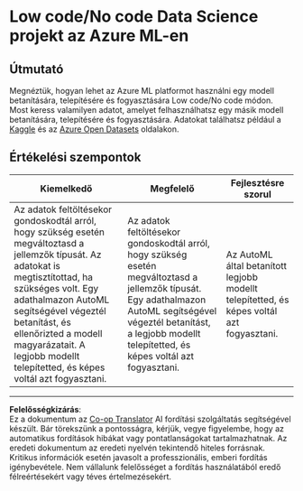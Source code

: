 <!--
CO_OP_TRANSLATOR_METADATA:
{
  "original_hash": "8fdc4a5fd9bc27a8d2ebef995dfbf73f",
  "translation_date": "2025-08-26T16:04:16+00:00",
  "source_file": "5-Data-Science-In-Cloud/18-Low-Code/assignment.md",
  "language_code": "hu"
}
-->
# Low code/No code Data Science projekt az Azure ML-en

## Útmutató

Megnéztük, hogyan lehet az Azure ML platformot használni egy modell betanítására, telepítésére és fogyasztására Low code/No code módon. Most keress valamilyen adatot, amelyet felhasználhatsz egy másik modell betanítására, telepítésére és fogyasztására. Adatokat találhatsz például a [Kaggle](https://kaggle.com) és az [Azure Open Datasets](https://azure.microsoft.com/services/open-datasets/catalog?WT.mc_id=academic-77958-bethanycheum&ocid=AID3041109) oldalakon.

## Értékelési szempontok

| Kiemelkedő | Megfelelő | Fejlesztésre szorul |
|------------|-----------|---------------------|
|Az adatok feltöltésekor gondoskodtál arról, hogy szükség esetén megváltoztasd a jellemzők típusát. Az adatokat is megtisztítottad, ha szükséges volt. Egy adathalmazon AutoML segítségével végeztél betanítást, és ellenőrizted a modell magyarázatait. A legjobb modellt telepítetted, és képes voltál azt fogyasztani. | Az adatok feltöltésekor gondoskodtál arról, hogy szükség esetén megváltoztasd a jellemzők típusát. Egy adathalmazon AutoML segítségével végeztél betanítást, a legjobb modellt telepítetted, és képes voltál azt fogyasztani. | Az AutoML által betanított legjobb modellt telepítetted, és képes voltál azt fogyasztani. |

---

**Felelősségkizárás**:  
Ez a dokumentum az [Co-op Translator](https://github.com/Azure/co-op-translator) AI fordítási szolgáltatás segítségével készült. Bár törekszünk a pontosságra, kérjük, vegye figyelembe, hogy az automatikus fordítások hibákat vagy pontatlanságokat tartalmazhatnak. Az eredeti dokumentum az eredeti nyelvén tekintendő hiteles forrásnak. Kritikus információk esetén javasolt a professzionális, emberi fordítás igénybevétele. Nem vállalunk felelősséget a fordítás használatából eredő félreértésekért vagy téves értelmezésekért.
